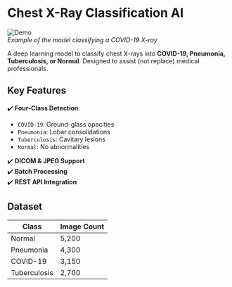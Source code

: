 # Chest X-Ray Classification AI

![Demo](assets/demo.gif)  
*Example of the model classifying a COVID-19 X-ray*

A deep learning model to classify chest X-rays into **COVID-19, Pneumonia, Tuberculosis, or Normal**. Designed to assist (not replace) medical professionals.



## Key Features
✔️ **Four-Class Detection**:  
- `COVID-19`: Ground-glass opacities  
- `Pneumonia`: Lobar consolidations  
- `Tuberculosis`: Cavitary lesions  
- `Normal`: No abnormalities  

✔️ **DICOM & JPEG Support**  
✔️ **Batch Processing**  
✔️ **REST API Integration**

## Dataset
| Class         | Image Count 
|---------------|------------|
| Normal        | 5,200      |
| Pneumonia     | 4,300      | 
| COVID-19      | 3,150      | 
| Tuberculosis  | 2,700      | 

